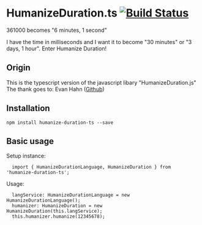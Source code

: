 # HumanizeDuration.ts [![Build Status](https://travis-ci.org/Nightapes/HumanizeDuration.ts.svg?branch=master)](https://travis-ci.org/Nightapes/HumanizeDuration.ts)
361000 becomes "6 minutes, 1 second"

I have the time in milliseconds and I want it to become "30 minutes" or "3 days, 1 hour". Enter Humanize Duration!

## Origin


This is the typescript version of the javascript libary "HumanizeDuration.js"
The thank goes to: Evan Hahn  ([Github](https://github.com/EvanHahn/HumanizeDuration.js))


## Installation

```
npm install humanize-duration-ts --save
```

## Basic usage

Setup instance:

```
  import { HumanizeDurationLanguage, HumanizeDuration } from 'humanize-duration-ts';
```

Usage: 

```
  langService: HumanizeDurationLanguage = new HumanizeDurationLanguage();
  humanizer: HumanizeDuration = new HumanizeDuration(this.langService);
  this.humanizer.humanize(12345678);
```




